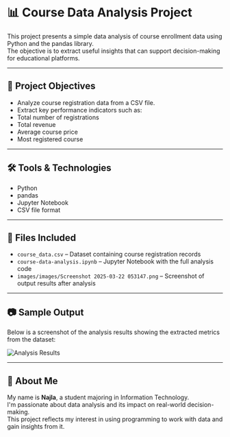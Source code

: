 # 📊 Course Data Analysis Project

This project presents a simple data analysis of course enrollment data using Python and the pandas library.\
The objective is to extract useful insights that can support decision-making for educational platforms.

---

## 📌 Project Objectives

- Analyze course registration data from a CSV file.
- Extract key performance indicators such as:
- Total number of registrations
- Total revenue
- Average course price
- Most registered course

---

## 🛠 Tools & Technologies

- Python
- pandas
- Jupyter Notebook
- CSV file format

---

## 📁 Files Included

- `course_data.csv` – Dataset containing course registration records
- `course-data-analysis.ipynb` – Jupyter Notebook with the full analysis code
- `images/images/Screenshot 2025-03-22 053147.png` – Screenshot of output results after analysis

---

## 📷 Sample Output

Below is a screenshot of the analysis results showing the extracted metrics from the dataset:

![Analysis Results](images/images/screenshot_2025-03-22.png)



---

## 👤 About Me

My name is **Najla**, a student majoring in Information Technology.\
I'm passionate about data analysis and its impact on real-world decision-making.\
This project reflects my interest in using programming to work with data and gain insights from it.
